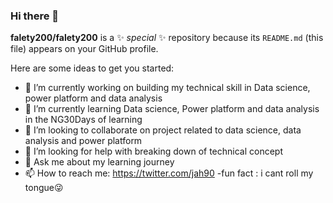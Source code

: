 ### Hi there 👋


**falety200/falety200** is a ✨ _special_ ✨ repository because its `README.md` (this file) appears on your GitHub profile.

Here are some ideas to get you started:

- 🔭 I’m currently working on building my technical skill in Data science, power platform and data analysis 
- 🌱 I’m currently learning Data science, Power platform and data analysis in the NG30Days of learning 
- 👯 I’m looking to collaborate on project related to data science, data analysis and power platform
- 🤔 I’m looking for help with breaking down of technical concept
- 💬 Ask me about my learning journey
- 📫 How to reach me: https://twitter.com/jah90
-fun fact : i cant roll my tongue😜

